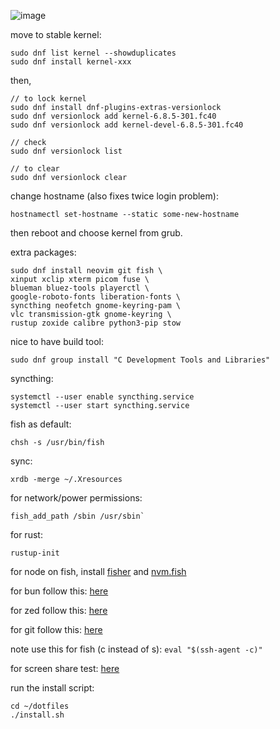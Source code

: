 ![image](https://github.com/user-attachments/assets/7adfd00e-dcc8-4c24-be8a-53c17ea022a1)

move to stable kernel:

```
sudo dnf list kernel --showduplicates
sudo dnf install kernel-xxx
```
then,
```
// to lock kernel
sudo dnf install dnf-plugins-extras-versionlock
sudo dnf versionlock add kernel-6.8.5-301.fc40
sudo dnf versionlock add kernel-devel-6.8.5-301.fc40

// check
sudo dnf versionlock list

// to clear
sudo dnf versionlock clear
```

change hostname (also fixes twice login problem):

```
hostnamectl set-hostname --static some-new-hostname
```

then reboot and choose kernel from grub.

extra packages:

```
sudo dnf install neovim git fish \
xinput xclip xterm picom fuse \
blueman bluez-tools playerctl \
google-roboto-fonts liberation-fonts \
syncthing neofetch gnome-keyring-pam \
vlc transmission-gtk gnome-keyring \
rustup zoxide calibre python3-pip stow
```

nice to have build tool:

```
sudo dnf group install "C Development Tools and Libraries"
```

syncthing:
```
systemctl --user enable syncthing.service
systemctl --user start syncthing.service
```

fish as default:

```
chsh -s /usr/bin/fish
```

sync:

```
xrdb -merge ~/.Xresources
```

for network/power permissions:

```
fish_add_path /sbin /usr/sbin`
```

for rust:

```
rustup-init
```

for node on fish, install [fisher](https://github.com/jorgebucaran/fisher) and [nvm.fish](https://github.com/jorgebucaran/nvm.fish?tab=readme-ov-file)

for bun follow this: [here](https://bun.sh/docs/installation)

for zed follow this: [here](https://zed.dev/docs/getting-started)

for git follow this: [here](https://docs.github.com/en/authentication/connecting-to-github-with-ssh/generating-a-new-ssh-key-and-adding-it-to-the-ssh-agent)

note use this for fish (c instead of s): `eval "$(ssh-agent -c)"`

for screen share test: [here](https://mozilla.github.io/webrtc-landing/gum_test.html)

run the install script:

```
cd ~/dotfiles
./install.sh
```
